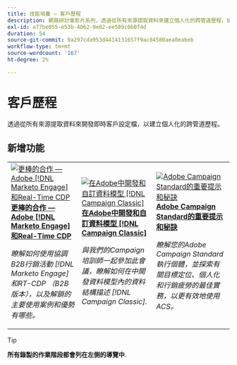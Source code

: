 ```yaml
---
title: 技能培養 — 客戶歷程
description: 網路研討會影片系列，透過從所有來源提取資料來建立個人化的跨管道歷程，協助您開發即時客戶設定檔。
exl-id: a77be055-e53b-4062-9e02-ee589c0b0f4d
duration: 54
source-git-commit: 9a297cda953d4414131657f9ac84580aea0eabeb
workflow-type: tm+mt
source-wordcount: '167'
ht-degree: 2%

---
```


# 客戶歷程

透過從所有來源提取資料來開發即時客戶設定檔，以建立個人化的跨管道歷程。

## 新增功能

<table>
<tr>
  <td>
    <a href="https://experienceleague.adobe.com/docs/skill-builder-events/skill-builder/customer-journeys/2022/b2b-campaigns.html">
      <img alt="更棒的合作 — Adobe [!DNL Marketo Engage] 和Real-Time CDP" src="assets/343824.jpeg" />
    </a>
     <div>
      <a href="https://experienceleague.adobe.com/docs/skill-builder-events/skill-builder/customer-journeys/2022/b2b-campaigns.html">
        <strong>更棒的合作 — Adobe [!DNL Marketo Engage] 和Real-Time CDP</strong>
      </a>
    </div>
    <p>
    <em>瞭解如何使用協調B2B行銷活動 [!DNL Marketo Engage] 和RT-CDP （B2B版本），以及解鎖的主要使用案例和優勢有哪些。</em>
    <p>
  </td>
  <td>
    <a href="https://experienceleague.adobe.com/docs/skill-builder-events/skill-builder/customer-journeys/2022/data-models.html">
      <img alt="在Adobe中開發和自訂資料模型 [!DNL Campaign Classic]" src="assets/343829.jpeg" />
    </a>
     <div>
      <a href="https://experienceleague.adobe.com/docs/skill-builder-events/skill-builder/customer-journeys/2022/data-models.html">
        <strong>在Adobe中開發和自訂資料模型 [!DNL Campaign Classic]</strong>
      </a>
    </div>
    <p>
    <em>與我們的Campaign培訓師一起參加此會議，瞭解如何在中開發資料模型內的資料結構描述 [!DNL Campaign Classic].</em>
    <p>
  </td>  
  <td>
    <a href="https://experienceleague.adobe.com/docs/skill-builder-events/skill-builder/customer-journeys/2022/tips-and-tricks.html">
      <img alt="Adobe Campaign Standard的重要提示和秘訣" src="https://video.tv.adobe.com/v/343828?format=jpeg" />
    </a>
     <div>
      <a href="https://experienceleague.adobe.com/docs/skill-builder-events/skill-builder/customer-journeys/2022/tips-and-tricks.html">
        <strong>Adobe Campaign Standard的重要提示和秘訣</strong>
      </a>
    </div>
    <p>
    <em>瞭解您的Adobe Campaign Standard執行個體，並探索有關目標定位、個人化和行銷疲勞的最佳實務，以更有效地使用ACS。</em>
    <p>
  </td>
</tr>
</table>

>[!TIP]
>
>**所有錄製的作業階段都會列在左側的導覽中**.
